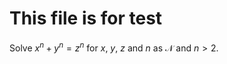 # This file is for test

Solve $x^n + y^n = z^n$ for $x$, $y$, $z$ and $n$ as $\mathcal{N}$ and $n > 2$.
